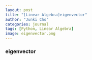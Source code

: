 ```yaml
---
layout: post
title: "[Linear Algebra]eigenvector"
author: "Junki Cho"
categories: journal
tags: [Python, Linear Algebra]
image: eigenvector.png
---
```

### eigenvector
